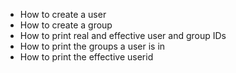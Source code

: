 * How to create a user
* How to create a group
* How to print real and effective user and group IDs
* How to print the groups a user is in
* How to print the effective userid

